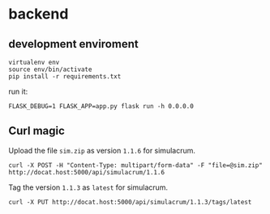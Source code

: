 # backend

## development enviroment

```
virtualenv env
source env/bin/activate
pip install -r requirements.txt
```

run it:

```
FLASK_DEBUG=1 FLASK_APP=app.py flask run -h 0.0.0.0
```

## Curl magic

Upload the file `sim.zip` as version `1.1.6` for simulacrum.

```
curl -X POST -H "Content-Type: multipart/form-data" -F "file=@sim.zip" http://docat.host:5000/api/simulacrum/1.1.6
```

Tag the version `1.1.3` as `latest` for simulacrum.

```
curl -X PUT http://docat.host:5000/api/simulacrum/1.1.3/tags/latest
```
